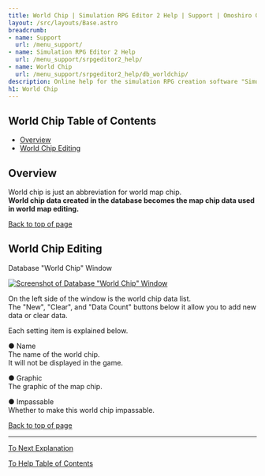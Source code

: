 ```yaml
---
title: World Chip | Simulation RPG Editor 2 Help | Support | Omoshiro Game Shrine
layout: /src/layouts/Base.astro
breadcrumb:
- name: Support
  url: /menu_support/
- name: Simulation RPG Editor 2 Help
  url: /menu_support/srpgeditor2_help/
- name: World Chip
  url: /menu_support/srpgeditor2_help/db_worldchip/
description: Online help for the simulation RPG creation software "Simulation RPG Editor 2". "World Chip".
h1: World Chip
---
```


<a name="TOP"></a>

## World Chip Table of Contents

- [Overview](#ABOUT)
- [World Chip Editing](#EDIT)


<a name="ABOUT"></a>

## Overview

World chip is just an abbreviation for world map chip.  
**World chip data created in the database becomes the map chip data used in world map editing.**  

[Back to top of page](#TOP)

<a name="EDIT"></a>

## World Chip Editing

Database "World Chip" Window

[![Screenshot of Database "World Chip" Window](/menu_support/srpgeditor2_help/db_worldchip/worldchip.jpg)](/menu_support/srpgeditor2_help/db_worldchip/worldchip.jpg)

On the left side of the window is the world chip data list.  
The "New", "Clear", and "Data Count" buttons below it allow you to add new data or clear data.  

Each setting item is explained below.  

● Name  
The name of the world chip.  
It will not be displayed in the game.  

● Graphic  
The graphic of the map chip.  

● Impassable  
Whether to make this world chip impassable.  

[Back to top of page](#TOP)

---

  

[To Next Explanation](../db_system/)

[To Help Table of Contents](../)